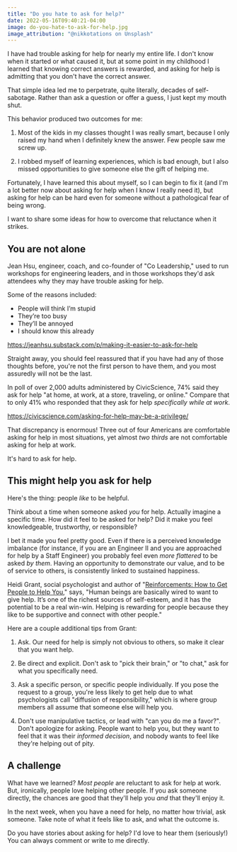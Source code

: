 ```yaml
---
title: "Do you hate to ask for help?"
date: 2022-05-16T09:40:21-04:00
image: do-you-hate-to-ask-for-help.jpg
image_attribution: "@nikkotations on Unsplash"
---
```


I have had trouble asking for help for nearly my entire life. I don't know when
it started or what caused it, but at some point in my childhood I learned that
knowing correct answers is rewarded, and asking for help is admitting that you
don't have the correct answer.

That simple idea led me to perpetrate, quite literally, decades of
self-sabotage. Rather than ask a question or offer a guess, I just kept my mouth
shut. <!--more-->

This behavior produced two outcomes for me:

1. Most of the kids in my classes thought I was really smart, because I only
   raised my hand when I definitely knew the answer. Few people saw me screw up.
   
2. I robbed myself of learning experiences, which is bad enough, but I also
   missed opportunities to give someone else the gift of helping me.
   
Fortunately, I have learned this about myself, so I can begin to fix it (and I'm
a lot better now about asking for help when I know I really need it), but asking
for help can be hard even for someone without a pathological fear of being
wrong.

I want to share some ideas for how to overcome that reluctance when it strikes.

## You are not alone

Jean Hsu, engineer, coach, and co-founder of "Co Leadership," used to
run workshops for engineering leaders, and in those workshops they'd ask
attendees why they may have trouble asking for help.

Some of the reasons included:

 - People will think I’m stupid
 - They’re too busy
 - They’ll be annoyed
 - I should know this already
 
https://jeanhsu.substack.com/p/making-it-easier-to-ask-for-help

Straight away, you should feel reassured that if you have had any of those
thoughts before, you're not the first person to have them, and you most
assuredly will not be the last.
 
In poll of over 2,000 adults administered by CivicScience, 74% said
they ask for help "at home, at work, at a store, traveling, or online." Compare
that to only 41% who responded that they ask for help *specifically while at
work*.

https://civicscience.com/asking-for-help-may-be-a-privilege/

That discrepancy is enormous! Three out of four Americans are comfortable asking
for help in most situations, yet almost *two thirds* are not comfortable asking
for help at work.

It's hard to ask for help.

## This might help you ask for help

Here's the thing: people *like* to be helpful.

Think about a time when someone asked *you* for help. Actually imagine a
specific time. How did it feel to be asked for help? Did it make you feel
knowledgeable, trustworthy, or responsible?

I bet it made you feel pretty good. Even if there is a perceived knowledge
imbalance (for instance, if you are an Engineer II and you are approached for
help by a Staff Engineer) you probably feel even *more flattered* to be asked *by
them*. Having an opportunity to demonstrate our value, and to be of service to
others, is consistently linked to sustained happiness.

Heidi Grant, social psychologist and author of "[Reinforcements: How to Get
People to Help You][rein]," says, "Human beings are basically wired to want to give
help. It’s one of the richest sources of self-esteem, and it has the potential
to be a real win-win. Helping is rewarding for people because they like to be
supportive and connect with other people."

Here are a couple additional tips from Grant:

1. Ask. Our need for help is simply not obvious to others, so make it clear that
   you want help.
   
2. Be direct and explicit. Don't ask to "pick their brain," or "to chat," ask
   for what you specifically need.
   
3. Ask a specific person, or specific people individually. If you pose the
   request to a group, you're less likely to get help due to what psychologists
   call "diffusion of responsibility," which is where group members all assume
   that someone else will help you.
   
4. Don't use manipulative tactics, or lead with "can you do me a favor?". Don't
   apologize for asking. People want to help you, but they want to feel that it
   was their *informed decision*, and nobody wants to feel like they're helping
   out of pity.
   
[rein]: https://amzn.to/3LuY0dX

## A challenge

What have we learned? *Most people* are reluctant to ask for help at work. But,
ironically, people love helping other people. If you ask someone directly, the
chances are good that they'll help you *and* that they'll enjoy it.

In the next week, when you have a need for help, no matter how trivial, ask
someone. Take note of what it feels like to ask, and what the outcome is.

Do you have stories about asking for help? I'd love to hear them (seriously!)
You can always comment or write to me directly.
